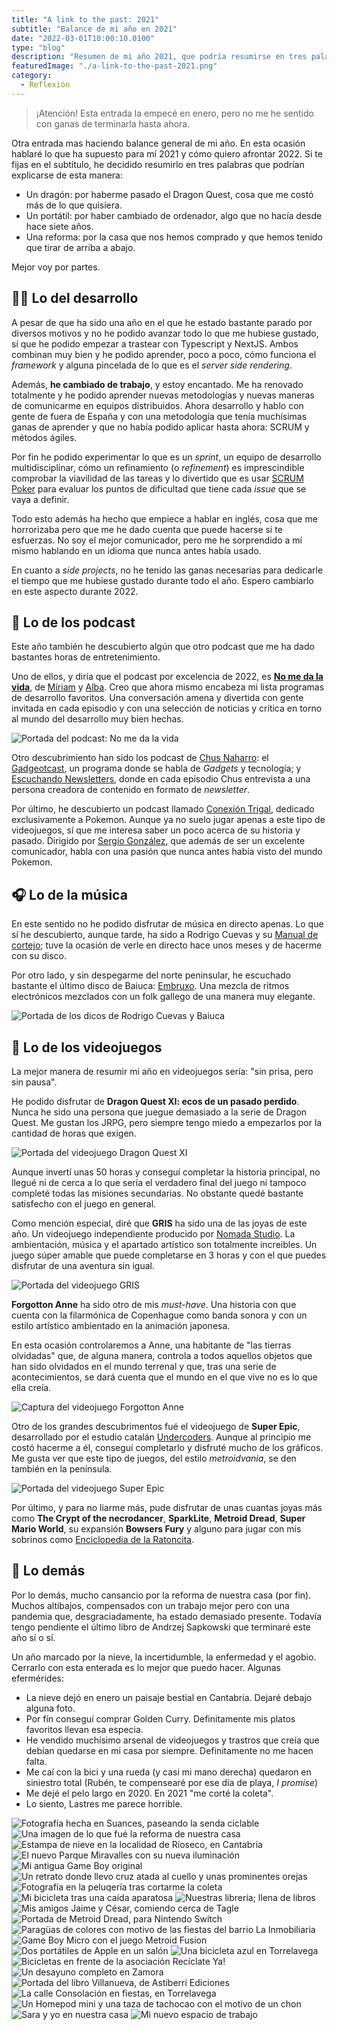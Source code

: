 ```yaml
---
title: "A link to the past: 2021"
subtitle: "Balance de mi año en 2021"
date: "2022-03-01T10:00:10.0100"
type: "blog"
description: "Resumen de mi año 2021, que podría resumirse en tres palabras: un dragon, un portátil y una reforma."
featuredImage: "./a-link-to-the-past-2021.png"
category:
  - Reflexión
---
```


> ¡Atención! Esta entrada la empecé en enero, pero no me he sentido con ganas de terminarla hasta ahora.

Otra entrada mas haciendo balance general de mi año. En esta ocasión hablaré lo que ha supuesto para mí 2021 y cómo quiero afrontar 2022. Si te fijas en el subtítulo, he decidido resumirlo en tres palabras que podrían explicarse de esta manera:

- Un dragón: por haberme pasado el Dragon Quest, cosa que me costó más de lo que quisiera.
- Un portátil: por haber cambiado de ordenador, algo que no hacía desde hace siete años.
- Una reforma: por la casa que nos hemos comprado y que hemos tenido que tirar de arriba a abajo.

Mejor voy por partes.

## 👨‍💻 Lo del desarrollo

A pesar de que ha sido una año en el que he estado bastante parado por diversos motivos y no he podido avanzar todo lo que me hubiese gustado, sí que he podido empezar a trastear con Typescript y NextJS. Ambos combinan muy bien y he podido aprender, poco a poco, cómo funciona el _framework_ y alguna pincelada de lo que es el _server side rendering_.

Además, **he cambiado de trabajo**, y estoy encantado. Me ha renovado totalmente y he podido aprender nuevas metodologías y nuevas maneras de comunicarme en equipos distribuidos. Ahora desarrollo y hablo con gente de fuera de España y con una metodología que tenía muchísimas ganas de aprender y que no había podido aplicar hasta ahora: SCRUM y métodos ágiles.

Por fin he podido experimentar lo que es un _sprint_, un equipo de desarrollo multidisciplinar, cómo un refinamiento (o _refinement_) es imprescindible comprobar la viavilidad de las tareas y lo divertido que es usar [SCRUM Poker](https://en.wikipedia.org/wiki/Planning_poker) para evaluar los puntos de dificultad que tiene cada _issue_ que se vaya a definir.

Todo esto además ha hecho que empiece a hablar en inglés, cosa que me horrorizaba pero que me he dado cuenta que puede hacerse si te esfuerzas. No soy el mejor comunicador, pero me he sorprendido a mí mismo hablando en un idioma que nunca antes había usado.

En cuanto a _side projects_, no he tenido las ganas necesarias para dedicarle el tiempo que me hubiese gustado durante todo el año. Espero cambiarlo en este aspecto durante 2022.

## 🎤 Lo de los podcast

Este año también he descubierto algún que otro podcast que me ha dado bastantes horas de entretenimiento.

Uno de ellos, y diría que el podcast por excelencia de 2022, es **[No me da la vida](https://www.notion.so/Episodios-prod-5b86812530a340d692650bc529c0afef)**, de [Míriam](https://twitter.com/miriamgonp) y [Alba](https://twitter.com/dawntraoz). Creo que ahora mismo encabeza mi lista programas de desarrollo favoritos. Una conversación amena y divertida con gente invitada en cada episodio y con una selección de noticias y crítica en torno al mundo del desarrollo muy bien hechas.

![Portada del podcast: No me da la vida](./a-link-to-the-past-2021-podcast-01.jpg)

Otro descubrimiento han sido los podcast de [Chus Naharro](https://twitter.com/chusnarrolo): el [Gadgeotcast](https://redllenando.com/gadgetocast/), un programa donde se habla de _Gadgets_ y tecnología; y [Escuchando Newsletters](https://chusnaharro.com/podcast/), donde en cada episodio Chus entrevista a una persona creadora de contenido en formato de _newsletter_.

Por último, he descubierto un podcast llamado [Conexión Trigal](https://twitter.com/conexiontrigal), dedicado exclusivamente a Pokemon. Aunque ya no suelo jugar apenas a este tipo de videojuegos, sí que me interesa saber un poco acerca de su historia y pasado. Dirigido por [Sergio González](https://twitter.com/Sergio5Glez), que además de ser un excelente comunicador, habla con una pasión que nunca antes había visto del mundo Pokemon.

## 🎧 Lo de la música

En este sentido no he podido disfrutar de música en directo apenas. Lo que sí he descubierto, aunque tarde, ha sido a Rodrigo Cuevas y su [Manual de cortejo](https://rodrigocuevas.sexy/albums/manual-de-cortejo/); tuve la ocasión de verle en directo hace unos meses y de hacerme con su disco.

Por otro lado, y sin despegarme del norte peninsular, he escuchado bastante el último disco de Baiuca: [Embruxo](https://raso.bandcamp.com/album/baiuca-embruxo). Una mezcla de ritmos electrónicos mezclados con un folk gallego de una manera muy elegante.

![Portada de los dicos de Rodrigo Cuevas y Baiuca](a-link-to-the-past-2021-musica-01.jpg)

## 👾 Lo de los videojuegos

La mejor manera de resumir mi año en videojuegos sería: "sin prisa, pero sin pausa".

He podido disfrutar de **Dragon Quest XI: ecos de un pasado perdido**. Nunca he sido una persona que juegue demasiado a la serie de Dragon Quest. Me gustan los JRPG, pero siempre tengo miedo a empezarlos por la cantidad de horas que exigen.

![Portada del videojuego Dragon Quest XI](./a-link-to-the-past-2021-videojuegos-01.jpg)

Aunque invertí unas 50 horas y conseguí completar la historia principal, no llegué ni de cerca a lo que sería el verdadero final del juego ni tampoco completé todas las misiones secundarias. No obstante quedé bastante satisfecho con el juego en general.

Como mención especial, diré que **GRIS** ha sido una de las joyas de este año. Un videojuego independiente producido por [Nomada Studio](https://nomada.studio/). La ambientación, música y el apartado artístico son totalmente increibles. Un juego súper amable que puede completarse en 3 horas y con el que puedes disfrutar de una aventura sin igual.

![Portada del videojuego GRIS](./a-link-to-the-past-2021-videojuegos-02.jpg)

**Forgotton Anne** ha sido otro de mis _must-have_. Una historia con que cuenta con la filarmónica de Copenhague como banda sonora y con un estilo artístico ambientado en la animación japonesa.

En esta ocasión controlaremos a Anne, una habitante de "las tierras olvidadas" que, de alguna manera, controla a todos aquellos objetos que han sido olvidados en el mundo terrenal y que, tras una serie de acontecimientos, se dará cuenta que el mundo en el que vive no es lo que ella creía.

![Captura del videojuego Forgotton Anne](./a-link-to-the-past-2021-videojuegos-03.jpg)

Otro de los grandes descubrimentos fué el videojuego de **Super Epic**, desarrollado por el estudio catalán [Undercoders](https://www.undercoders.com/). Aunque al principio me costó hacerme a él, conseguí completarlo y disfruté mucho de los gráficos. Me gusta ver que este tipo de juegos, del estilo _metroidvania_, se den también en la península.

![Portada del videojuego Super Epic](./a-link-to-the-past-2021-videojuegos-04.jpg)

Por último, y para no liarme más, pude disfrutar de unas cuantas joyas más como **The Crypt of the necrodancer**, **SparkLite**, **Metroid Dread**, **Super Mario World**, su expansión **Bowsers Fury** y alguno para jugar con mis sobrinos como [Enciclopedia de la Ratoncita](https://littlemousesencyclopedia.circusatos.com).

## 🌵 Lo demás

Por lo demás, mucho cansancio por la reforma de nuestra casa (por fin). Muchos altibajos, compensados con un trabajo mejor pero con una pandemia que, desgraciadamente, ha estado demasiado presente. Todavía tengo pendiente el último libro de Andrzej Sapkowski que terminaré este año sí o sí.

Un año marcado por la nieve, la incertidumble, la enfermedad y el agobio. Cerrarlo con esta enterada es lo mejor que puedo hacer. Algunas efermérides:

- La nieve dejó en enero un paisaje bestial en Cantabria. Dejaré debajo alguna foto.
- Por fín conseguí comprar Golden Curry. Definitamente mis platos favoritos llevan esa especia.
- He vendido muchísimo arsenal de videojuegos y trastros que creía que debían quedarse en mi casa por siempre. Definitamente no me hacen falta.
- Me caí con la bici y una rueda (y casi mi mano derecha) quedaron en siniestro total (Rubén, te compensearé por ese día de playa, _I promise_)
- Me dejé el pelo largo en 2020. En 2021 "me corté la coleta".
- Lo siento, Lastres me parece horrible.

![Fotografía hecha en Suances, paseando la senda ciclable](./a-link-to-the-past-2021-fotografia-1.jpg)
![Una imagen de lo que fué la reforma de nuestra casa](./a-link-to-the-past-2021-fotografia-2.jpg)
![Estampa de nieve en la localidad de Ríoseco, en Cantabria](./a-link-to-the-past-2021-fotografia-3.jpg)
![El nuevo Parque Miravalles con su nueva iluminación](./a-link-to-the-past-2021-fotografia-4.jpg)
![Mi antigua Game Boy original](./a-link-to-the-past-2021-fotografia-5.jpg)
![Un retrato donde llevo cruz atada al cuello y unas prominentes orejas](./a-link-to-the-past-2021-fotografia-6.jpg)
![Fotografía en la peluqería tras cortarme la coleta](./a-link-to-the-past-2021-fotografia-7.jpg)
![Mi bicicleta tras una caída aparatosa](./a-link-to-the-past-2021-fotografia-8.jpg)
![Nuestras librería; llena de libros](./a-link-to-the-past-2021-fotografia-9.jpg)
![Mis amigos Jaime y César, comiendo cerca de Tagle](./a-link-to-the-past-2021-fotografia-10.jpg)
![Portada de Metroid Dread, para Nintendo Switch](./a-link-to-the-past-2021-fotografia-11.jpg)
![Paragüas de colores con motivo de las fiestas del barrio La Inmobiliaria](./a-link-to-the-past-2021-fotografia-12.jpg)
![Game Boy Micro con el juego Metroid Fusion](./a-link-to-the-past-2021-fotografia-13.jpg)
![Dos portátiles de Apple en un salón](./a-link-to-the-past-2021-fotografia-14.jpg)
![Una bicicleta azul en Torrelavega](./a-link-to-the-past-2021-fotografia-15.jpg)
![Bicicletas en frente de la asociación Recíclate Ya!](./a-link-to-the-past-2021-fotografia-16.jpg)
![Un desayuno completo en Zamora](./a-link-to-the-past-2021-fotografia-17.jpg)
![Portada del libro Villanueva, de Astiberri Ediciones](./a-link-to-the-past-2021-fotografia-18.jpg)
![La calle Consolación en fiestas, en Torrelavega](./a-link-to-the-past-2021-fotografia-19.jpg)
![Un Homepod mini y una taza de tachocao con el motivo de un chon](./a-link-to-the-past-2021-fotografia-20.jpg)
![Sara y yo en nuestra casa](./a-link-to-the-past-2021-fotografia-21.jpg)
![Mi nuevo espacio de trabajo](./a-link-to-the-past-2021-fotografia-22.jpg)
